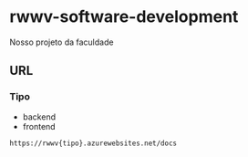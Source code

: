 # rwwv-software-development
Nosso projeto da faculdade

## URL

### Tipo
- backend
- frontend

```
https://rwwv{tipo}.azurewebsites.net/docs
```